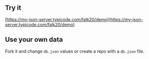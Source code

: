 ## Try it

[https://my-json-server.typicode.com/falk20/demo](https://my-json-server.typicode.com/falk20/demo)

## Use your own data

Fork it and change `db.json` values or create a repo with a `db.json` file.
